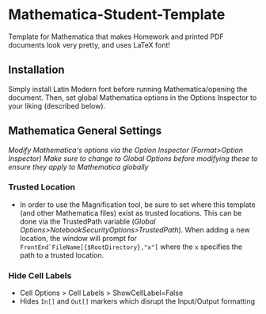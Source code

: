 Mathematica-Student-Template
============================

Template for Mathematica that makes Homework and printed PDF documents look very pretty, and uses LaTeX font!

Installation
------------

Simply install Latin Modern font before running Mathematica/opening the document. Then, set global Mathematica options in the Options Inspector to your liking (described below).


Mathematica General Settings
----------------------------
_Modify Mathematica's options via the Option Inspector (Format>Option Inspector)_
_Make sure to change to Global Options before modifying these to ensure they apply to Mathematica globally_


### Trusted Location
  - In order to use the Magnification tool, be sure to set where this template (and other Mathematica files) exist as trusted locations. This can be done via the TrustedPath variable (_Global Options>NotebookSecurityOptions>TrustedPath_). When adding a new location, the window will prompt for ``FrontEnd`FileName[{$RootDirectory},"x"]`` where the `x` specifies the path to a trusted location.
  
### Hide Cell Labels
  - Cell Options > Cell Labels > ShowCellLabel=False
  - Hides `In[]` and `Out[]` markers which disrupt the Input/Output formatting

